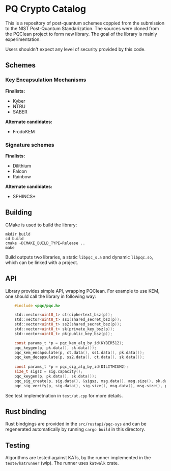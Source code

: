 # PQ Crypto Catalog

This is a repository of post-quantum schemes coppied from the submission to the NIST Post-Quantum Standarization. The sources were cloned from the PQClean project to form new library. The goal of the library is mainly experimentation.

Users shouldn't expect any level of security provided by this code.

## Schemes

### Key Encapsulation Mechanisms

**Finalists:**
* Kyber
* NTRU
* SABER

**Alternate candidates:**
* FrodoKEM

### Signature schemes

**Finalists:**
* Dilithium
* Falcon
* Rainbow

**Alternate candidates:**
* SPHINCS+

## Building

CMake is used to build the library:

```
mkdir build
cd build
cmake -DCMAKE_BUILD_TYPE=Release ..
make
```

Build outputs two libraries, a static ``libpqc_s.a`` and dynamic ``libpqc.so``, which can be linked with a project.

## API

Library provides simple API, wrapping PQClean. For example to use KEM, one should call the library in following way:
```c
    #include <pqc/pqc.h>

    std::vector<uint8_t> ct(ciphertext_bsz(p));
    std::vector<uint8_t> ss1(shared_secret_bsz(p));
    std::vector<uint8_t> ss2(shared_secret_bsz(p));
    std::vector<uint8_t> sk(private_key_bsz(p));
    std::vector<uint8_t> pk(public_key_bsz(p));

    const params_t *p = pqc_kem_alg_by_id(KYBER512);
    pqc_keygen(p, pk.data(), sk.data());
    pqc_kem_encapsulate(p, ct.data(), ss1.data(), pk.data());
    pqc_kem_decapsulate(p, ss2.data(), ct.data(), sk.data());
    
    const params_t *p = pqc_sig_alg_by_id(DILITHIUM2);
    size_t sigsz = sig.capacity();
    pqc_keygen(p, pk.data(), sk.data());
    pqc_sig_create(p, sig.data(), &sigsz, msg.data(), msg.size(), sk.data());
    pqc_sig_verify(p, sig.data(), sig.size(), msg.data(), msg.size(), pk.data());
```

See test implemetnation in ``test/ut.cpp`` for more details.

## Rust binding

Rust bindgings are provided in the ``src/rustapi/pqc-sys`` and can be regenerated automatically by running ``cargo build`` in this directory.

## Testing

Algorithms are tested against KATs, by the runner implemented in the ``teste/katrunner`` (wip). The runner uses ``katwalk`` crate.
